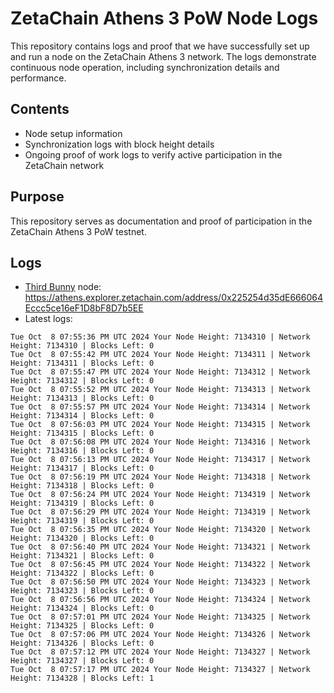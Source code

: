 # ZetaChain Athens 3 PoW Node Logs
This repository contains logs and proof that we have successfully set up and run a node on the ZetaChain Athens 3 network. The logs demonstrate continuous node operation, including synchronization details and performance.

## Contents
- Node setup information
- Synchronization logs with block height details
- Ongoing proof of work logs to verify active participation in the ZetaChain network

## Purpose
This repository serves as documentation and proof of participation in the ZetaChain Athens 3 PoW testnet.

## Logs

- [Third Bunny](https://thirdbunny.xyz/) node: https://athens.explorer.zetachain.com/address/0x225254d35dE666064Eccc5ce16eF1D8bF8D7b5EE
- Latest logs:
```
Tue Oct  8 07:55:36 PM UTC 2024 Your Node Height: 7134310 | Network Height: 7134310 | Blocks Left: 0
Tue Oct  8 07:55:42 PM UTC 2024 Your Node Height: 7134311 | Network Height: 7134311 | Blocks Left: 0
Tue Oct  8 07:55:47 PM UTC 2024 Your Node Height: 7134312 | Network Height: 7134312 | Blocks Left: 0
Tue Oct  8 07:55:52 PM UTC 2024 Your Node Height: 7134313 | Network Height: 7134313 | Blocks Left: 0
Tue Oct  8 07:55:57 PM UTC 2024 Your Node Height: 7134314 | Network Height: 7134314 | Blocks Left: 0
Tue Oct  8 07:56:03 PM UTC 2024 Your Node Height: 7134315 | Network Height: 7134315 | Blocks Left: 0
Tue Oct  8 07:56:08 PM UTC 2024 Your Node Height: 7134316 | Network Height: 7134316 | Blocks Left: 0
Tue Oct  8 07:56:13 PM UTC 2024 Your Node Height: 7134317 | Network Height: 7134317 | Blocks Left: 0
Tue Oct  8 07:56:19 PM UTC 2024 Your Node Height: 7134318 | Network Height: 7134318 | Blocks Left: 0
Tue Oct  8 07:56:24 PM UTC 2024 Your Node Height: 7134319 | Network Height: 7134319 | Blocks Left: 0
Tue Oct  8 07:56:29 PM UTC 2024 Your Node Height: 7134319 | Network Height: 7134319 | Blocks Left: 0
Tue Oct  8 07:56:35 PM UTC 2024 Your Node Height: 7134320 | Network Height: 7134320 | Blocks Left: 0
Tue Oct  8 07:56:40 PM UTC 2024 Your Node Height: 7134321 | Network Height: 7134321 | Blocks Left: 0
Tue Oct  8 07:56:45 PM UTC 2024 Your Node Height: 7134322 | Network Height: 7134322 | Blocks Left: 0
Tue Oct  8 07:56:50 PM UTC 2024 Your Node Height: 7134323 | Network Height: 7134323 | Blocks Left: 0
Tue Oct  8 07:56:56 PM UTC 2024 Your Node Height: 7134324 | Network Height: 7134324 | Blocks Left: 0
Tue Oct  8 07:57:01 PM UTC 2024 Your Node Height: 7134325 | Network Height: 7134325 | Blocks Left: 0
Tue Oct  8 07:57:06 PM UTC 2024 Your Node Height: 7134326 | Network Height: 7134326 | Blocks Left: 0
Tue Oct  8 07:57:12 PM UTC 2024 Your Node Height: 7134327 | Network Height: 7134327 | Blocks Left: 0
Tue Oct  8 07:57:17 PM UTC 2024 Your Node Height: 7134327 | Network Height: 7134328 | Blocks Left: 1
```
